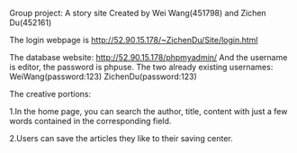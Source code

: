 Group project: A story site Created by Wei Wang(451798) and Zichen Du(452161)

The login webpage is http://52.90.15.178/~ZichenDu/Site/login.html

The database website: http://52.90.15.178/phpmyadmin/
And the username is editor,  the password is phpuse.
The two already existing usernames: WeiWang(password:123) ZichenDu(password:123)



The creative portions:

1.In the home page, you can search the author, title, content with just a few words contained in the corresponding field. 

2.Users can save the articles they like to their saving center.